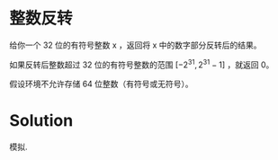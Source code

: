 # 整数反转
给你一个 32 位的有符号整数 x ，返回将 x 中的数字部分反转后的结果。

如果反转后整数超过 32 位的有符号整数的范围 $[−2^{31}, 2^{31}− 1]$ ，就返回 0。

假设环境不允许存储 64 位整数（有符号或无符号）。

# Solution
模拟.